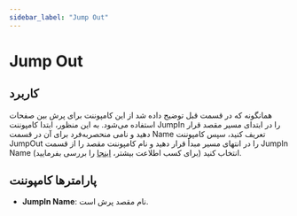 ```yaml
---
sidebar_label: "Jump Out"
---
```



# Jump Out


## کاربرد

همانگونه که در قسمت قبل توضیح داده شد از این کامپوننت برای پرش بین صفحات استفاده می‌شود. به این منظور، ابتدا کامپوننت JumpIn را در ابتدای مسیر مقصد قرار دهید و نامی منحصربه‌فرد برای آن در قسمت Name تعریف کنید، سپس کامپوننت JumpOut را در انتهای مسیر مبدأ قرار دهید و نام کامپوننت مقصد را از قسمت JumpIn Name انتخاب کنید (برای کسب اطلاعت بیشتر، [اینجا](/pbx/pbx-menu/dialplan/components/jump_in) را بررسی بفرمایید).

## پارامترها کامپوننت

- **JumpIn Name**: نام مقصد پرش است.